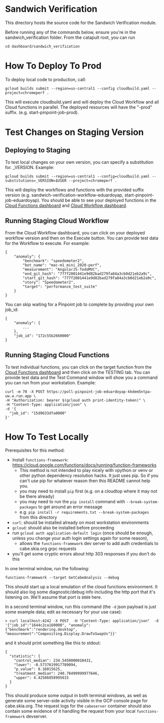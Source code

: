 # Sandwich Verification

This directory hosts the source code for the Sandwich Verification module.

Before running any of the commands below, ensure you're in the
sandwich_verification folder. From the catapult root, you can run

```
cd dashboard/sandwich_verification
```

# How To Deploy To Prod
To deploy local code to production, call:

```
gcloud builds submit --region=us-central1 --config cloudbuild.yaml --project=chromeperf .
```

This will execute cloudbuild.yaml and will deploy the Cloud Workflow and all
Cloud functions in parallel. The deployed resources will have the "-prod"
suffix. (e.g. start-pinpoint-job-prod).

# Test Changes on Staging Version

## Deploying to Staging

To test local changes on your own version, you can specify a substitution for.
_VERSION. Example:

```
gcloud builds submit --region=us-central1 --config=cloudbuild.yaml --substitutions=_VERSION=$USER --project=chromeperf .
```

This will deploy the workflows and functions with the provided suffix version
(e.g. sandwich-verification-workflow-eduardoyap, start-pinpoint-job-eduardoyap). You should be able to see your deployed
functions in the [Cloud Functions
dashboard](https://pantheon.corp.google.com/functions/list?referrer=search&project=chromeperf)
and [Cloud Workflow dashboard](https://pantheon.corp.google.com/workflows?referrer=search&project=chromeperf).

## Running Staging Cloud Workflow

From the Cloud Workflow dashboard, you can click on your deployed workflow
version and then on the Execute button. You can provide test data for the
Workflow to execute. For example:

```
{
    "anomaly": {
        "benchmark": "speedometer2",
        "bot_name": "mac-m1_mini_2020-perf",
        "measurement": "AngularJS-TodoMVC",
        "end_git_hash": "777f2001441e9d82bad279fa84a3cb0d21eb2a9c",
        "start_git_hash": "777f2001441e9d82bad279fa84a3cb0d21eb2a9c",
        "story": "Speedometer2",
        "target": "performance_test_suite"
    }
}
```

You can skip waiting for a Pinpoint job to complete by providing your own job_id:

```
{
    "anomaly": {
        ...
    },
    "job_id": "172c55b2660000"
}
```

## Running Staging Cloud Functions

To test individual functions, you can click on the target function from the
[Cloud Functions dashboard](https://pantheon.corp.google.com/functions/list?referrer=search&project=chromeperf) and then click on the TESTING tab. You can provide
test data and the Test Command window will show you a command you can run from
your workstation. Example:

```
curl -m 70 -X POST https://poll-pinpoint-job-eduardoyap-kkdem5ntpa-uw.a.run.app \
-H "Authorization: bearer $(gcloud auth print-identity-token)" \
-H "Content-Type: application/json" \
-d '{
  "job_id": "15d9633dfa0000"
}'
```

# How To Test Locally

Prerequisites for this method:

- Install `functions-framework`: https://cloud.google.com/functions/docs/running/function-frameworks
  - This method is not intended to play nicely with vpython or venv or other python dependency resolution hacks.  It just uses pip. So if you
  can't use pip for whatever reason then this README cannot help you.
  - you may need to install `pip` first (e.g. on a cloudtop where it may not be there already)
  - you may need to run the `pip install` command with `--break-system-packages` to get around an error message
  - e.g. `pip install -r requirements.txt --break-system-packages` from this directory
- `curl`: should be installed already on most workstation environments
- `gcloud`: should also be installed before proceeding
- run `gcloud auth application-default login` (once should be enough, unless you change your auth login settings again for some reason),
  - allows the `functions-framework` dev server to add
  auth credentials to cabe.skia.org grpc requests
 - you'll get some cryptic errors about http 303 responses if you don't do this

In one terminal window, run the following:
```
functions-framework --target GetCabeAnalysis --debug
```
This should start up a local emulation of the cloud functions environment. It
should also log some diagnostic/debug info including the http port that it's
listening on. We'll assume that port is `8080` here.

In a second terminal window, run this command (the `-d` json payload is just
some example data; edit as necessary for your use case):
```
> curl localhost:4242 -X POST  -H "Content-Type: application/json"  -d '{"job_id":"1644c2ca160000", "anomaly":{"benchmark":"rendering.desktop", "measurement":"Compositing.Display.DrawToSwapUs"}}'
```

and it should print something like this to stdout:

```
{
  "statistic": {
    "control_median": 234.5450000010431,
    "lower": -0.5737619917789094,
    "p_value": 0.16015625,
    "treatment_median": 240.78499999977646,
    "upper": 4.42586858995615
  }
}
```

This should produce some output in both terminal windows, as well as generate
some server-side activity visible in the GCP console page for cabe.skia.org. The
request logs for the `cabeserver` container should also contain some evidence of it
handling the request from your local `functions-framework` devserver.
